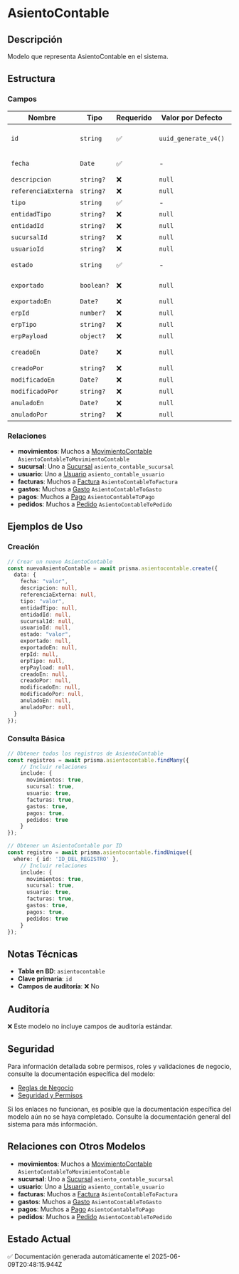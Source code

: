 # AsientoContable

## Descripción
Modelo que representa AsientoContable en el sistema.

## Estructura

### Campos

| Nombre | Tipo | Requerido | Valor por Defecto | Validaciones | Descripción |
|--------|------|-----------|-------------------|--------------|-------------|
| `id` | `string` | ✅ | `uuid_generate_v4()` | Identificador único, Valor por defecto |  |
| `fecha` | `Date` | ✅ | - | Valor por defecto |  |
| `descripcion` | `string?` | ❌ | `null` | - |  |
| `referenciaExterna` | `string?` | ❌ | `null` | - |  |
| `tipo` | `string` | ✅ | - | - |  |
| `entidadTipo` | `string?` | ❌ | `null` | - |  |
| `entidadId` | `string?` | ❌ | `null` | - |  |
| `sucursalId` | `string?` | ❌ | `null` | - |  |
| `usuarioId` | `string?` | ❌ | `null` | - |  |
| `estado` | `string` | ✅ | - | Valor por defecto |  |
| `exportado` | `boolean?` | ❌ | `null` | Valor por defecto |  |
| `exportadoEn` | `Date?` | ❌ | `null` | - |  |
| `erpId` | `number?` | ❌ | `null` | - |  |
| `erpTipo` | `string?` | ❌ | `null` | - |  |
| `erpPayload` | `object?` | ❌ | `null` | - |  |
| `creadoEn` | `Date?` | ❌ | `null` | Valor por defecto |  |
| `creadoPor` | `string?` | ❌ | `null` | - |  |
| `modificadoEn` | `Date?` | ❌ | `null` | - |  |
| `modificadoPor` | `string?` | ❌ | `null` | - |  |
| `anuladoEn` | `Date?` | ❌ | `null` | - |  |
| `anuladoPor` | `string?` | ❌ | `null` | - |  |

### Relaciones

- **movimientos**: Muchos a [MovimientoContable](./movimientocontable.md) `AsientoContableToMovimientoContable`
- **sucursal**: Uno a [Sucursal](./sucursal.md) `asiento_contable_sucursal`
- **usuario**: Uno a [Usuario](./usuario.md) `asiento_contable_usuario`
- **facturas**: Muchos a [Factura](./factura.md) `AsientoContableToFactura`
- **gastos**: Muchos a [Gasto](./gasto.md) `AsientoContableToGasto`
- **pagos**: Muchos a [Pago](./pago.md) `AsientoContableToPago`
- **pedidos**: Muchos a [Pedido](./pedido.md) `AsientoContableToPedido`

## Ejemplos de Uso

### Creación

```typescript
// Crear un nuevo AsientoContable
const nuevoAsientoContable = await prisma.asientocontable.create({
  data: {
    fecha: "valor",
    descripcion: null,
    referenciaExterna: null,
    tipo: "valor",
    entidadTipo: null,
    entidadId: null,
    sucursalId: null,
    usuarioId: null,
    estado: "valor",
    exportado: null,
    exportadoEn: null,
    erpId: null,
    erpTipo: null,
    erpPayload: null,
    creadoEn: null,
    creadoPor: null,
    modificadoEn: null,
    modificadoPor: null,
    anuladoEn: null,
    anuladoPor: null,
  }
});
```

### Consulta Básica

```typescript
// Obtener todos los registros de AsientoContable
const registros = await prisma.asientocontable.findMany({
    // Incluir relaciones
    include: {
      movimientos: true,
      sucursal: true,
      usuario: true,
      facturas: true,
      gastos: true,
      pagos: true,
      pedidos: true
    }
});

// Obtener un AsientoContable por ID
const registro = await prisma.asientocontable.findUnique({
  where: { id: 'ID_DEL_REGISTRO' },
    // Incluir relaciones
    include: {
      movimientos: true,
      sucursal: true,
      usuario: true,
      facturas: true,
      gastos: true,
      pagos: true,
      pedidos: true
    }
});
```

## Notas Técnicas

- **Tabla en BD**: `asientocontable`
- **Clave primaria**: `id`
- **Campos de auditoría**: ❌ No

## Auditoría

❌ Este modelo no incluye campos de auditoría estándar.

## Seguridad

Para información detallada sobre permisos, roles y validaciones de negocio, consulte la documentación específica del modelo:

- [Reglas de Negocio](./asientocontable/reglas_negocio.md)
- [Seguridad y Permisos](./asientocontable/seguridad.md)

Si los enlaces no funcionan, es posible que la documentación específica del modelo aún no se haya completado. Consulte la documentación general del sistema para más información.

## Relaciones con Otros Modelos

- **movimientos**: Muchos a [MovimientoContable](./movimientocontable.md) `AsientoContableToMovimientoContable`
- **sucursal**: Uno a [Sucursal](./sucursal.md) `asiento_contable_sucursal`
- **usuario**: Uno a [Usuario](./usuario.md) `asiento_contable_usuario`
- **facturas**: Muchos a [Factura](./factura.md) `AsientoContableToFactura`
- **gastos**: Muchos a [Gasto](./gasto.md) `AsientoContableToGasto`
- **pagos**: Muchos a [Pago](./pago.md) `AsientoContableToPago`
- **pedidos**: Muchos a [Pedido](./pedido.md) `AsientoContableToPedido`

## Estado Actual

✅ Documentación generada automáticamente el 2025-06-09T20:48:15.944Z

